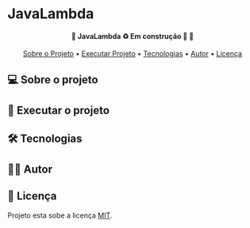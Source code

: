 # JavaLambda

<h4 align="center"> 
	🚧  JavaLambda ♻️ Em construção 🚀 🚧
</h4>

<p align="center">
 <a href="#-sobre-o-projeto">Sobre o Projeto</a> •
 <a href="#-executar-o-projeto">Executar Projeto</a> • 
 <a href="#-tecnologias">Tecnologias</a> • 
 <a href="#-autor">Autor</a> • 
 <a href="#-licença">Licença</a>
</p>

## 💻 Sobre o projeto

## 🚀 Executar o projeto

## 🛠 Tecnologias

## 👨‍💻 Autor

## 📝 Licença

Projeto esta sobe a licença [MIT](./LICENSE).
